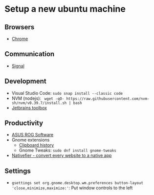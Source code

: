 # Setup a new ubuntu machine

## Browsers
- [Chrome](https://www.google.com/intl/en_uk/chrome/?platform=linux)

## Communication
- [Signal](https://signal.org/download/linux/)

## Development
- Visual Studio Code: `sudo snap install --classic code`
- NVM (nodejs): ` wget -qO- https://raw.githubusercontent.com/nvm-sh/nvm/v0.39.7/install.sh | bash`
- [Jetbrains toolbox](https://www.jetbrains.com/toolbox-app/)

## Productivity
- [ASUS ROG Software](https://asus-linux.org/guides/fedora-guide/)
- Gnome extensions
  - [Clipboard history](https://extensions.gnome.org/extension/4839/clipboard-history/)
  - Gnome Tweaks: `sudo dnf install gnome-tweaks`
- [Nativefier - convert every website to a native app](https://github.com/nativefier/nativefier)

## Settings
- `gsettings set org.gnome.desktop.wm.preferences button-layout 'close,minimize,maximize:'`: Put window controls to the left
